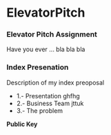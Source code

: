ElevatorPitch
=============

### Elevator Pitch Assignment
Have you ever ... bla bla bla


### Index Presenation
Description of my index preoposal

* 1.- Presentation
     ghfhg
* 2.- Business Team
jttuk
* 3.- The problem

**Public Key**
